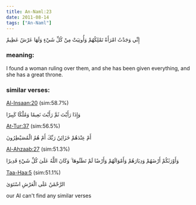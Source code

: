 ```yaml
---
title: An-Naml:23
date: 2011-08-14
tags: ["An-Naml"]
---
```

إِنِّي وَجَدْتُ امْرَأَةً تَمْلِكُهُمْ وَأُوتِيَتْ مِنْ كُلِّ شَيْءٍ وَلَهَا عَرْشٌ عَظِيمٌ
### meaning: 
I found a woman ruling over them, and she has been given everything, and she has a great throne.
### similar verses: 

[Al-Insaan:20](/76/20) (sim:58.7%)

وَإِذَا رَأَيْتَ ثَمَّ رَأَيْتَ نَعِيمًا وَمُلْكًا كَبِيرًا

[At-Tur:37](/52/37) (sim:56.5%)

أَمْ عِنْدَهُمْ خَزَائِنُ رَبِّكَ أَمْ هُمُ الْمُصَيْطِرُونَ

[Al-Ahzaab:27](/33/27) (sim:51.3%)

وَأَوْرَثَكُمْ أَرْضَهُمْ وَدِيَارَهُمْ وَأَمْوَالَهُمْ وَأَرْضًا لَمْ تَطَئُوهَا ۚ وَكَانَ اللَّهُ عَلَىٰ كُلِّ شَيْءٍ قَدِيرًا

[Taa-Haa:5](/20/5) (sim:51.1%)

الرَّحْمَٰنُ عَلَى الْعَرْشِ اسْتَوَىٰ

our AI can't find any similar verses
